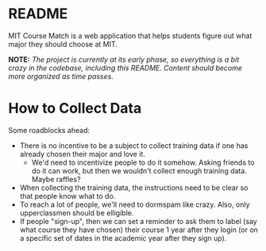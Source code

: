 # README

MIT Course Match is a web application that helps students figure out what major they should choose at MIT. 

**NOTE:** *The project is currently at its early phase, so everything is a bit crazy in the codebase, including this README. Content should become more organized as time passes.*

# How to Collect Data

Some roadblocks ahead:
- There is no incentive to be a subject to collect training data if one has already chosen their major and love it.
  - We'd need to incentivize people to do it somehow. Asking friends to do it can work, but then we wouldn't collect enough training data. Maybe raffles? 
- When collecting the training data, the instructions need to be clear so that people know what to do.
- To reach a lot of people, we'll need to dormspam like crazy. Also, only upperclassmen should be elligible. 
- If people "sign-up", then we can set a reminder to ask them to label (say what course they have chosen) their course 1 year after they login (or on a specific set of dates in the academic year after they sign up).